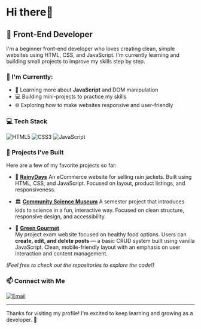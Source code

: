 #  Hi there👋

## 🌟 Front-End Developer

I'm a beginner front-end developer who loves creating clean, simple websites using HTML, CSS, and JavaScript. I'm currently learning and building small projects to improve my skills step by step.

### 🌱 I'm Currently:
- 🧠 Learning more about **JavaScript** and DOM manipulation
- 💻 Building mini-projects to practice my skills
- 🌐 Exploring how to make websites responsive and user-friendly

### 💻 Tech Stack
![HTML5](https://img.shields.io/badge/HTML5-E34F26?style=flat&logo=html5&logoColor=white)
![CSS3](https://img.shields.io/badge/CSS3-1572B6?style=flat&logo=css3&logoColor=white)
![JavaScript](https://img.shields.io/badge/JavaScript-F7DF1E?style=flat&logo=javascript&logoColor=black)

### 🧪 Projects I've Built

Here are a few of my favorite projects so far:

- 🧥 [**RainyDays**](https://shamia702.github.io/Javascript-CA/)
  An eCommerce website for selling rain jackets. Built using HTML, CSS, and JavaScript. Focused on layout, product listings, and responsiveness.

- 🏛️ [**Community Science Museum**](https://shamia702.github.io/semester-project-1/)
  A semester project that introduces kids to science in a fun, interactive way. Focused on clean structure, responsive design, and accessibility.
  
 - 🥬 [**Green Gourmet**](https://github.com/shamia702/green-gourmet)  
  My project exam website focused on healthy food options. Users can **create, edit, and delete posts** — a basic CRUD system built using vanilla JavaScript. Clean, mobile-friendly layout with an emphasis on user interaction and content management.

*(Feel free to check out the repositories to explore the code!)*

### 📫 Connect with Me
[![Email](https://img.shields.io/badge/Gmail-D14836?style=flat&logo=gmail&logoColor=white)](mailto:shamiakhaliq09@gmail.com)

---

Thanks for visiting my profile! I'm excited to keep learning and growing as a developer. 🚀
